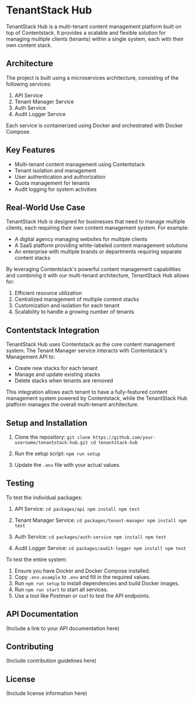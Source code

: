 # TenantStack Hub

TenantStack Hub is a multi-tenant content management platform built on top of Contentstack. It provides a scalable and flexible solution for managing multiple clients (tenants) within a single system, each with their own content stack.

## Architecture

The project is built using a microservices architecture, consisting of the following services:

1. API Service
2. Tenant Manager Service
3. Auth Service
4. Audit Logger Service

Each service is containerized using Docker and orchestrated with Docker Compose.

## Key Features

- Multi-tenant content management using Contentstack
- Tenant isolation and management
- User authentication and authorization
- Quota management for tenants
- Audit logging for system activities

## Real-World Use Case

TenantStack Hub is designed for businesses that need to manage multiple clients, each requiring their own content management system. For example:

- A digital agency managing websites for multiple clients
- A SaaS platform providing white-labeled content management solutions
- An enterprise with multiple brands or departments requiring separate content stacks

By leveraging Contentstack's powerful content management capabilities and combining it with our multi-tenant architecture, TenantStack Hub allows for:

1. Efficient resource utilization
2. Centralized management of multiple content stacks
3. Customization and isolation for each tenant
4. Scalability to handle a growing number of tenants

## Contentstack Integration

TenantStack Hub uses Contentstack as the core content management system. The Tenant Manager service interacts with Contentstack's Management API to:

- Create new stacks for each tenant
- Manage and update existing stacks
- Delete stacks when tenants are removed

This integration allows each tenant to have a fully-featured content management system powered by Contentstack, while the TenantStack Hub platform manages the overall multi-tenant architecture.

## Setup and Installation

1. Clone the repository:   ```
   git clone https://github.com/your-username/tenantstack-hub.git
   cd tenantstack-hub   ```

2. Run the setup script:   ```
   npm run setup   ```

3. Update the `.env` file with your actual values.

## Testing

To test the individual packages:

1. API Service:   ```
   cd packages/api
   npm install
   npm test   ```

2. Tenant Manager Service:   ```
   cd packages/tenant-manager
   npm install
   npm test   ```

3. Auth Service:   ```
   cd packages/auth-service
   npm install
   npm test   ```

4. Audit Logger Service:   ```
   cd packages/audit-logger
   npm install
   npm test   ```

To test the entire system:

1. Ensure you have Docker and Docker Compose installed.
2. Copy `.env.example` to `.env` and fill in the required values.
3. Run `npm run setup` to install dependencies and build Docker images.
4. Run `npm run start` to start all services.
5. Use a tool like Postman or curl to test the API endpoints.

## API Documentation

(Include a link to your API documentation here)

## Contributing

(Include contribution guidelines here)

## License

(Include license information here)
